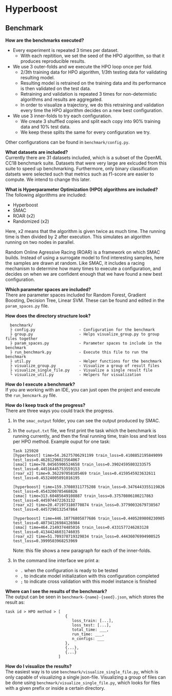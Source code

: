 # Hyperboost


## Benchmark

**How are the benchmarks executed?**

- Every experiment is repeated 3 times per dataset. 
    - With each repitition, we set the seed of the HPO algorithm, so that it produces reproducible results.
- We use 3 outer-folds and we execute the HPO loop once per fold.
    - 2/3th training data for HPO algorithm, 1/3th testing data for validating resulting model.
    - Resulting model is retrained on the training data and its performance is then validated on the test data.
    - Retraining and validation is repeated 3 times for non-determistic algorithms and results are aggregated.
    - In order to visualize a trajectory, we do this retraining and validation every time the HPO algorithm decides on a new best configuration. 
- We use 3 inner-folds to try each configuration.
    - We create 3 shuffled copies and split each copy into 90% training data and 10% test data.
    - We keep these splits the same for every configuration we try.
    
Other configurations can be found in `benchmark/config.py`.

**What datasets are included?**    
Currently there are 31 datasets included, which is a subset of the OpenML CC18 benchmark suite.
Datasets that were very large are exlcuded from this suite to speed up benchmarking. 
Furthermore, only binary classification datsets were selected such that metrics such as f1-score are easier to compute.
We intend to change this later.


**What is Hyperparameter Optimization (HPO) algorithms are included?**    
The following algorithms are included:
- Hyperboost
- SMAC
- ROAR (x2)
- Randomized (x2)

Here, x2 means that the algorithm is given twice as much time. 
The running time is then divided by 2 after execution. This simulates an algorithm running on two nodes in parallel.

Random Online Agressive Racing (ROAR) is a framework on which SMAC builds.
Instead of using a surrogate model to find interesting samples, here the samples are drawn at random. 
Like SMAC, it includes a racing mechanism to determine how many times to execute a configuration, and decides on when we are confident enough that we have found a new best configuration.   

**Which parameter spaces are included?**   
There are parameter spaces included for Random Forest, Gradient Boosting, Decision Tree, Linear SVM.
These can be found and edited in the `param_spaces.py` file.


**How does the directory structure look?** 

```
  benchmark/
  ├ config.py                   - Configuration for the benchmark
  ├ group.py                    - Helps visualize_group.py to group files together
  ├ param_spaces.py             - Parameter spaces to include in the benchmark
  ├ run_benchmark.py            - Execute this file to run the benchmark
  ├ util.py                     - Helper functions for the benchmark
  ├ visualize_group.py          - Visualize a group of result files
  ├ visualize_single_file.py    - Visualize a single result file
  └ visualize_util.py           - Helpers for visualization
```

**How do I execute a benchmark?**    
If you are working with an IDE, you can just open the project and execute the `run_bencmark.py` file.

**How do I keep track of the progress?**   
There are three ways you could track the progress.
1. In the `smac_output` folder, you can see the output produced by SMAC. 

2. In the `output.txt` file, we first print the task which the benchmark is running currently, and then the final 
running time, train loss and test loss per HPO method. Example ouput for one task:
    ```text
    Task 125920
    [hyperboost] time=54.26275706291199 train_loss=0.4108852195849099 test_loss=0.46281296023564067
    [smac] time=78.04565906524658 train_loss=0.39024595803233575 test_loss=0.44516445753559153
    [roar_x2] time=9.362297058105469 train_loss=0.4159545923632611 test_loss=0.45324005891016195
    
    [hyperboost] time=159.37080311775208 train_loss=0.3476443355119826 test_loss=0.4543200785468826
    [smac] time=313.60485649108887 train_loss=0.37570806100217863 test_loss=0.445974472263132
    [roar_x2] time=20.471973180770874 train_loss=0.37790032679738567 test_loss=0.4457290132547864
    
    [hyperboost] time=446.10776805877686 train_loss=0.4405289808230985 test_loss=0.40734126984126984
    [smac] time=464.2149374485016 train_loss=0.4331577246283128 test_loss=0.41344246031746035
    [roar_x2] time=51.709378719329834 train_loss=0.44436076994900525 test_loss=0.3999503968253969
    ```  
    Note: this file shows a new paragraph for each of the inner-folds.
3. In the command line interface we print a:
   - `.` when the configuration is ready to be tested
   - `,` to indicate model initialization with this configuration completed
   - `;` to indicate cross validation with this model instance is finished

**Where can I see the results of the benchmark?**   
The output can be seen in `benchmark-{name}-{seed}.json`, which stores the result as:
```
task id > HPO method > [
                          {
                             loss_train: [...],
                             loss_test: [...],
                             total_time: ___,
                             run_time: ___,
                             n_configs: ___
                          },
                          {...},
                          {...}
                       ]
```

**How do I visualize the results?**   
The easiest way is to use `benchmark/visualize_single_file.py`, which is only capable of visualizing a single
json-file. Visualizing a group of files can be done using `benchmark/visualize_single_file.py`, which looks for files 
with a given prefix or inside a certain directory. 